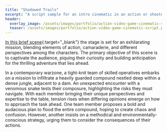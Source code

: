 ```yaml
---
title: "Shadowed Trails"
excerpt: "A script sample for an intro cinematic in an action or shooter game that shows the work with screenplay format, dialogue composition, and character portrayal"
header:
  overlay_image: /assets/images/portfolio/action-video-game-cinematic-script.png
  teaser: /assets/images/portfolio/action-video-game-cinematic-script.png
---
```


[In this brief scene](https://drive.google.com/file/d/1e_JIoyUQGmYsPSc1nAhbRxzw_Mu8aHFc/view?usp=drive_link){:target="\_blank"} the stage is set for an exhilarating mission, blending elements of action, camaraderie, and different perspectives among the characters. The primary objective of this scene is to captivate the audience, piquing their curiosity and building anticipation for the thrilling adventure that lies ahead.

In a contemporary warzone, a tight-knit team of skilled operatives embarks on a mission to infiltrate a heavily guarded compound nestled deep within a dense jungle, adjacent to a dam. An unexpected encounter with a venomous snake tests their composure, highlighting the risks they must navigate. With each member bringing their unique perspectives and expertise to the table, tension rises when differing opinions emerge on how to approach the task ahead. One team member proposes a bold and audacious plan to flood the entire compound, hoping to create chaos and confusion. However, another insists on a methodical and environmentally-conscious strategy, urging them to consider the consequences of their actions.